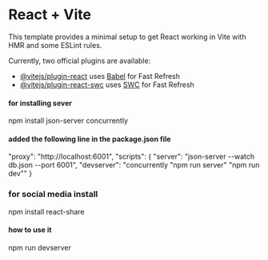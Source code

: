 # React + Vite

This template provides a minimal setup to get React working in Vite with HMR and some ESLint rules.

Currently, two official plugins are available:

- [@vitejs/plugin-react](https://github.com/vitejs/vite-plugin-react/blob/main/packages/plugin-react/README.md) uses [Babel](https://babeljs.io/) for Fast Refresh
- [@vitejs/plugin-react-swc](https://github.com/vitejs/vite-plugin-react-swc) uses [SWC](https://swc.rs/) for Fast Refresh


#### for installing sever 
npm install json-server concurrently

#### added the following line in the package.json file
 "proxy": "http://localhost:6001",
 "scripts": {
 "server": "json-server --watch db.json --port 6001",
 "devserver": "concurrently \"npm run server\" \"npm run dev\""
 }
### for social media install
 npm install react-share 

#### how to use it
npm run devserver
